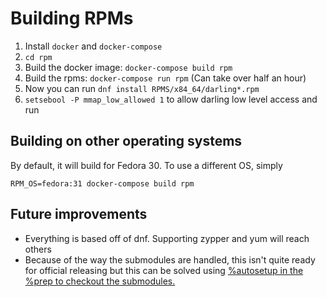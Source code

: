 # Building RPMs

1. Install `docker` and `docker-compose`
2. `cd rpm`
3. Build the docker image: `docker-compose build rpm`
3. Build the rpms: `docker-compose run rpm` (Can take over half an hour)
4. Now you can run `dnf install RPMS/x84_64/darling*.rpm`
5. `setsebool -P mmap_low_allowed 1` to allow darling low level access and run

## Building on other operating systems

By default, it will build for Fedora 30. To use a different OS, simply

    RPM_OS=fedora:31 docker-compose build rpm

## Future improvements

- Everything is based off of dnf. Supporting zypper and yum will reach others
- Because of the way the submodules are handled, this isn't quite ready for official releasing but this can be solved using [%autosetup in the %prep to checkout the submodules.](https://fedoraproject.org/wiki/Packaging:SourceURL#Git_Submodules)